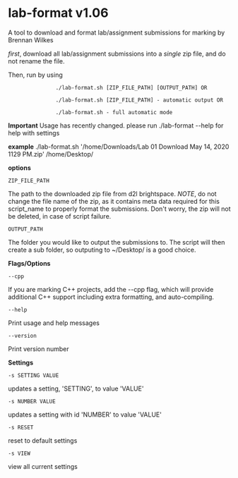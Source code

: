 # lab-format v1.06
A tool to download and format lab/assignment submissions for marking by Brennan Wilkes

*first*, download all lab/assignment submissions into a *single* zip file, and do not rename the file.

Then, run by using

                   ./lab-format.sh [ZIP_FILE_PATH] [OUTPUT_PATH] OR

                   ./lab-format.sh [ZIP_FILE_PATH] - automatic output OR

                   ./lab-format.sh - full automatic mode

**Important**
Usage has recently changed. please run ./lab-format --help for help with settings

**example**
./lab-format.sh '/home/Downloads/Lab 01 Download May 14, 2020 1129 PM.zip' /home/Desktop/

**options**

	ZIP_FILE_PATH
The path to the downloaded zip file from d2l brightspace. *NOTE*, do
not change the file name of the zip, as it contains meta data required for this script_name
to properly format the submissions. Don't worry, the zip will not be deleted, in case of script failure.

	OUTPUT_PATH
The folder you would like to output the submissions to.
The script will then create a sub folder, so outputing to ~/Desktop/ is a good choice.

**Flags/Options**

	--cpp
If you are marking C++ projects, add the --cpp flag, which
will provide additional C++ support including extra formatting, and auto-compiling.

	--help
Print usage and help messages

	--version
Print version number

**Settings**

	-s SETTING VALUE
updates a setting, 'SETTING', to value 'VALUE'

	-s NUMBER VALUE
updates a setting with id 'NUMBER' to value 'VALUE'

	-s RESET
reset to default settings

	-s VIEW
view all current settings
